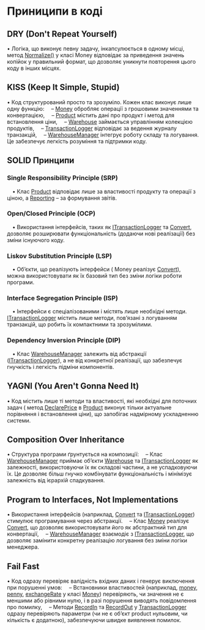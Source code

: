 # Приниципи в коді

## DRY (Don't Repeat Yourself)
• Логіка, що виконує певну задачу, інкапсулюється в одному місці,  метод [Normalize()](https://github.com/Albert2109/softwart-design-lab-1/blob/main/Lab1/Task1/Menu/Money.cs#L81-L88) у класі Money відповідає за приведення значень копійок у правильний формат, що дозволяє уникнути повторення цього коду в інших місцях.

## KISS (Keep It Simple, Stupid)
• Код структурований просто та зрозуміло. Кожен клас виконує лише одну функцію:
 – [Money](https://github.com/Albert2109/softwart-design-lab-1/blob/main/Lab1/Task1/Menu/Money.cs) обробляє операції з грошовими значеннями та конвертацією,
 – [Product](https://github.com/Albert2109/softwart-design-lab-1/blob/main/Lab1/Task1/Menu/Product.cs) містить дані про продукт і метод для встановлення ціни,
 – [Warehouse](https://github.com/Albert2109/softwart-design-lab-1/blob/main/Lab1/Task1/Menu/Warehouse.cs) займається управлінням колекцією продуктів,
 – [TransactionLogger](https://github.com/Albert2109/softwart-design-lab-1/blob/main/Lab1/Task1/Menu/TransactionLogger.cs) відповідає за ведення журналу транзакцій,
 – [WarehouseManager](https://github.com/Albert2109/softwart-design-lab-1/blob/main/Lab1/Task1/Menu/WarehouseManager.cs) інтегрує роботу складу та логування.
Це забезпечує легкість розуміння та підтримки коду.

## SOLID Принципи

### Single Responsibility Principle (SRP)
 • Клас [Product](https://github.com/Albert2109/softwart-design-lab-1/blob/main/Lab1/Task1/Menu/Product.cs) відповідає лише за властивості продукту та операції з ціною, а [Reporting](https://github.com/Albert2109/softwart-design-lab-1/blob/main/Lab1/Task1/Menu/Reporting.cs) – за формування звітів.

### Open/Closed Principle (OCP)
 • Використання інтерфейсів, таких як [ITransactionLogger](https://github.com/Albert2109/softwart-design-lab-1/blob/main/Lab1/Task1/Menu/ITransactionLogger.cs) та [Convert](https://github.com/Albert2109/softwart-design-lab-1/blob/main/Lab1/Task1/Menu/Convert.cs), дозволяє розширювати функціональність (додаючи нові реалізації) без зміни існуючого коду.

### Liskov Substitution Principle (LSP)
 • Об’єкти, що реалізують інтерфейси ( Money реалізує [Convert](https://github.com/Albert2109/softwart-design-lab-1/blob/main/Lab1/Task1/Menu/Convert.cs)), можна використовувати як їх базовий тип без зміни логіки роботи програми.

### Interface Segregation Principle (ISP)
 • Інтерфейси є спеціалізованими і містять лише необхідні методи. [ITransactionLogger](https://github.com/Albert2109/softwart-design-lab-1/blob/main/Lab1/Task1/Menu/ITransactionLogger.cs) містить лише методи, пов’язані з логуванням транзакцій, що робить їх компактними та зрозумілими.

### Dependency Inversion Principle (DIP)
 • Клас [WarehouseManager](https://github.com/Albert2109/softwart-design-lab-1/blob/main/Lab1/Task1/Menu/WarehouseManager.cs) залежить від абстракції ([ITransactionLogger](https://github.com/Albert2109/softwart-design-lab-1/blob/main/Lab1/Task1/Menu/ITransactionLogger.cs)), а не від конкретної реалізації, що забезпечує гнучкість і легкість підміни компонентів.

## YAGNI (You Aren't Gonna Need It)
• Код містить лише ті методи та властивості, які необхідні для поточних задач ( метод [DeclarePrice](https://github.com/Albert2109/softwart-design-lab-1/blob/main/Lab1/Task1/Menu/Product.cs#19-41) в [Product](https://github.com/Albert2109/softwart-design-lab-1/blob/main/Lab1/Task1/Menu/Product.cs) виконує тільки актуальне порівняння і встановлення ціни), що запобігає надмірному ускладненню системи.

## Composition Over Inheritance
• Структура програми ґрунтується на композиції:
 – Клас [WarehouseManager](https://github.com/Albert2109/softwart-design-lab-1/blob/main/Lab1/Task1/Menu/WarehouseManager.cs) приймає об’єкти [Warehouse](https://github.com/Albert2109/softwart-design-lab-1/blob/main/Lab1/Task1/Menu/Warehouse.cs) та [ITransactionLogger](https://github.com/Albert2109/softwart-design-lab-1/blob/main/Lab1/Task1/Menu/ITransactionLogger.cs) як залежності, використовуючи їх як складові частини, а не успадковуючи їх.
Це дозволяє більш гнучко комбінувати функціональність і мінімізує залежність від ієрархій спадкування.

## Program to Interfaces, Not Implementations
• Використання інтерфейсів (наприклад, [Convert](https://github.com/Albert2109/softwart-design-lab-1/blob/main/Lab1/Task1/Menu/Convert.cs) та [ITransactionLogger](https://github.com/Albert2109/softwart-design-lab-1/blob/main/Lab1/Task1/Menu/ITransactionLogger.cs)) стимулює програмування через абстракції.
 – Клас [Money](https://github.com/Albert2109/softwart-design-lab-1/blob/main/Lab1/Task1/Menu/Money.cs) реалізує [Convert](https://github.com/Albert2109/softwart-design-lab-1/blob/main/Lab1/Task1/Menu/Convert.cs), що дозволяє використовувати його як абстрактний тип для конвертації,
 – [WarehouseManager](https://github.com/Albert2109/softwart-design-lab-1/blob/main/Lab1/Task1/Menu/WarehouseManager.cs) взаємодіє з [ITransactionLogger](https://github.com/Albert2109/softwart-design-lab-1/blob/main/Lab1/Task1/Menu/ITransactionLogger.cs), що дозволяє замінити конкретну реалізацію логування без зміни логіки менеджера.

## Fail Fast
• Код одразу перевіряє валідність вхідних даних і генерує виключення при порушенні умов:
 – Встановники властивостей (наприклад, [money](https://github.com/Albert2109/softwart-design-lab-1/blob/main/Lab1/Task1/Menu/Money.cs#9-27), [penny](https://github.com/Albert2109/softwart-design-lab-1/blob/main/Lab1/Task1/Menu/Money.cs#29-48), [exchangeRate](https://github.com/Albert2109/softwart-design-lab-1/blob/main/Lab1/Task1/Menu/Money.cs#52-69) у класі [Money](https://github.com/Albert2109/softwart-design-lab-1/blob/main/Lab1/Task1/Menu/Money.cs)) перевіряють, чи значення не є меншими або рівними нулю, і в разі порушення виводять повідомлення про помилку,
 – Методи [RecordIn](https://github.com/Albert2109/softwart-design-lab-1/blob/main/Lab1/Task1/Menu/TransactionLogger.cs#18-26) та [RecordOut](https://github.com/Albert2109/softwart-design-lab-1/blob/main/Lab1/Task1/Menu/TransactionLogger.cs#28-36) у [TransactionLogger](https://github.com/Albert2109/softwart-design-lab-1/blob/main/Lab1/Task1/Menu/TransactionLogger.cs) одразу перевіряють параметри (чи не є об’єкт product нульовим, чи кількість є додатною), забезпечуючи швидке виявлення помилок.

